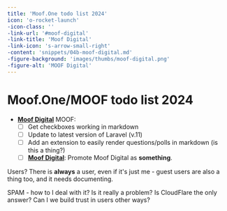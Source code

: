 ```yaml
---
title: 'Moof.One todo list 2024'
icon: 'o-rocket-launch'
-icon-class: ''
-link-url: '#moof-digital'
-link-title: 'Moof Digital'
-link-icon: 's-arrow-small-right'
-content: 'snippets/04b-moof-digital.md'
-figure-background: 'images/thumbs/moof-digital.png'
-figure-alt: 'MOOF Digital'
---
```


# Moof.One/MOOF todo list 2024

- **[Moof Digital](/2024/01/moof-digital)** MOOF:
    - [ ] Get checkboxes working in markdown
    - [ ] Update to latest version of Laravel (v.11)
    - [ ] Add an extension to easily render questions/polls in markdown (is this a thing?)
    - [ ] **[Moof Digital](#moof-digital)**: Promote Moof Digital as __something__.

Users? There is **always** a user, even if it's just me - guest users are also a thing too, and it needs documenting.

SPAM - how to I deal with it? Is it really a problem? Is CloudFlare the only answer? Can I we build trust in users other ways?


